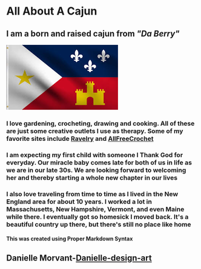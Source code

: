 # All About A Cajun

## I am a born and raised cajun from _"Da Berry"_

![alt text](image.png)

### I love gardening, crocheting, drawing and cooking. All of these are just some creative outlets I use as therapy. Some of my favorite sites include [Ravelry](https://ravelry.com) and [AllFreeCrochet](https://allfreecrochet.com)

### I am expecting my first child with someone I Thank God for everyday. Our miracle baby comes late for both of us in life as we are in our late 30s. We are looking forward to welcoming her and thereby starting a whole new chapter in our lives

### I also love traveling from time to time as I lived in the New England area for about 10 years. I worked a lot in Massachusetts, New Hampshire, Vermont, and even Maine while there. I eventually got so homesick I moved back. It's a beautiful country up there, but there's still no place like home

#### This was created using Proper Markdown Syntax

## Danielle Morvant-[Danielle-design-art](https://github.com/Danielle-design-art)
